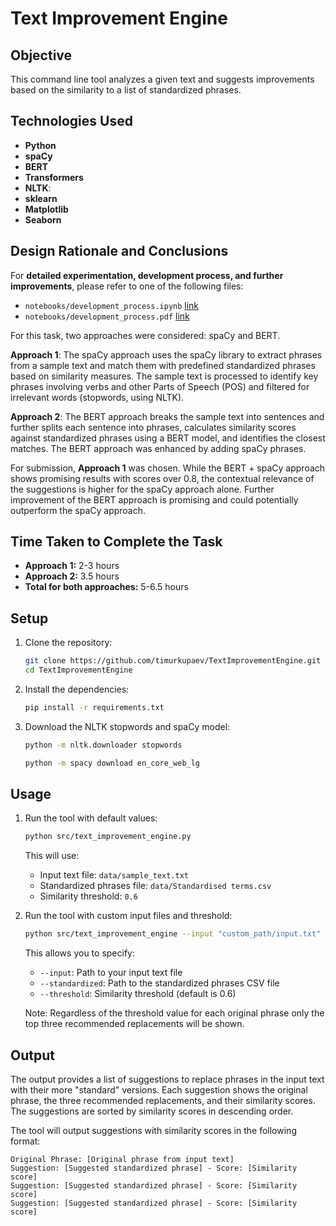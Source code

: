 # Text Improvement Engine

## Objective
This command line tool analyzes a given text and suggests improvements based on the similarity to a list of standardized phrases.


## Technologies Used

- **Python**
- **spaCy** 
- **BERT**
- **Transformers**
- **NLTK**: 
- **sklearn**
- **Matplotlib**
- **Seaborn**


## Design Rationale and Conclusions 

For **detailed experimentation, development process, and further improvements**, please refer to one of the following files: 
- `notebooks/development_process.ipynb` [link](notebooks/development_process.ipynb)
- `notebooks/development_process.pdf` [link](notebooks/development_process.pdf)

For this task, two approaches were considered: spaCy and BERT.

**Approach 1**: The spaCy approach uses the spaCy library to extract phrases from a sample text and match them with predefined standardized phrases based on similarity measures. The sample text is processed to identify key phrases involving verbs and other Parts of Speech (POS) and filtered for irrelevant words (stopwords, using NLTK).

**Approach 2**: The BERT approach breaks the sample text into sentences and further splits each sentence into phrases, calculates similarity scores against standardized phrases using a BERT model, and identifies the closest matches. The BERT approach was enhanced by adding spaCy phrases.

For submission, **Approach 1** was chosen. While the BERT + spaCy approach shows promising results with scores over 0.8, the contextual relevance of the suggestions is higher for the spaCy approach alone. Further improvement of the BERT approach is promising and could potentially outperform the spaCy approach.

## Time Taken to Complete the Task

- **Approach 1:** 2-3 hours
- **Approach 2:** 3.5 hours
- **Total for both approaches:** 5-6.5 hours


## Setup
1. Clone the repository:
    ```bash
    git clone https://github.com/timurkupaev/TextImprovementEngine.git
    cd TextImprovementEngine
    ```

2. Install the dependencies:
    ```bash
    pip install -r requirements.txt
    ```

3. Download the NLTK stopwords and  spaCy model:
	```bash 
	python -m nltk.downloader stopwords
	```
	
    ```bash
    python -m spacy download en_core_web_lg
    ```

## Usage
1. Run the tool with default values:
    ```bash
    python src/text_improvement_engine.py
    ```
    This will use:
    - Input text file: `data/sample_text.txt`
    - Standardized phrases file: `data/Standardised terms.csv`
    - Similarity threshold: `0.6`

2. Run the tool with custom input files and threshold:
    ```bash
    python src/text_improvement_engine --input "custom_path/input.txt" --standardized "custom_path/Standardised_terms.csv" --threshold 0.75
    ```
    This allows you to specify:
    - `--input`: Path to your input text file
    - `--standardized`: Path to the standardized phrases CSV file
    - `--threshold`: Similarity threshold (default is 0.6)
	
	Note: Regardless of the threshold value for each original phrase only the top three recommended replacements will be shown. 

## Output

The output provides a list of suggestions to replace phrases in the input text with their more "standard" versions. Each suggestion shows the original phrase, the three recommended replacements, and their similarity scores. The suggestions are sorted by similarity scores in descending order.

The tool will output suggestions with similarity scores in the following format:
```
Original Phrase: [Original phrase from input text]
Suggestion: [Suggested standardized phrase] - Score: [Similarity score]
Suggestion: [Suggested standardized phrase] - Score: [Similarity score]
Suggestion: [Suggested standardized phrase] - Score: [Similarity score]
```
